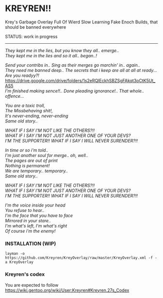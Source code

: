 # KREYREN!! 

Krey's Garbage Overlay Full Of Wierd Slow Learning Fake Enoch Builds, that should be banned everywhere

STATUS: work in progress

---

*They kept me in the lies, but you know they all.. emerge..* </br>
*They kept me in the lies and so it all.. began..!* </br>

*Send your contribs in.. Sing as their merges go marchin' in.. again..* </br>
*They need me banned deep.. The secrets that i keep are all at all at ready... Are you readyy?!* </br>
https://drive.google.com/drive/folders/1s2eRQIEckhSBZSgFAkqt3oCtK5Ut_AS5 </br>
*I'm finished making sence!!.. Done pleading ignorance!.. That whole.. offence...* </br>

*You are a toxic troll,* </br>
*The Missbehaving shit!,* </br>
*It's never-ending, never-ending* </br>
*Same old story..* </br>

*WHAT IF I SAY I'M NOT LIKE THE OTHERS?!!* </br>
*WHAT IF I SAY I'M NOT JUST ANOTHER ONE OF YOUR DEVS?* </br>
*I'M THE SUPPORTER!! WHAT IF I SAY I WILL NEVER SURENDER?!!* </br>

*In time or so i'm told..* </br>
*I'm just another soul for merge.. oh, well..* </br>
*The pages are out of print* </br>
*Nothing is permanent!* </br>
*We are temporary.. temporary..* </br>
*Same old story..* </br>

*WHAT IF I SAY I'M NOT LIKE THE OTHERS?!!* </br>
*WHAT IF I SAY I'M NOT JUST ANOTHER ONE OF YOUR DEVS?* </br>
*I'M THE SUPPORTER!! WHAT IF I SAY I WILL NEVER SURENDER?!!* </br>

*I'm the voice inside your head* </br>
*You refuse to hear..* </br>
*I'm the face that you have to face* </br>
*Mirrored in your stare..* </br>
*I'm what's left, I'm what's right* </br>
*Of course i'm the enemy!* </br>

### INSTALLATION (WIP)
```
layman -o https://github.com/Kreyren/KreyOverlay/raw/master/KreyOverlay.xml -f -a KreyOverlay
```

### Kreyren's codex

You are expected to follow https://wiki.gentoo.org/wiki/User:Kreyren#Kreyren.27s_Codex
